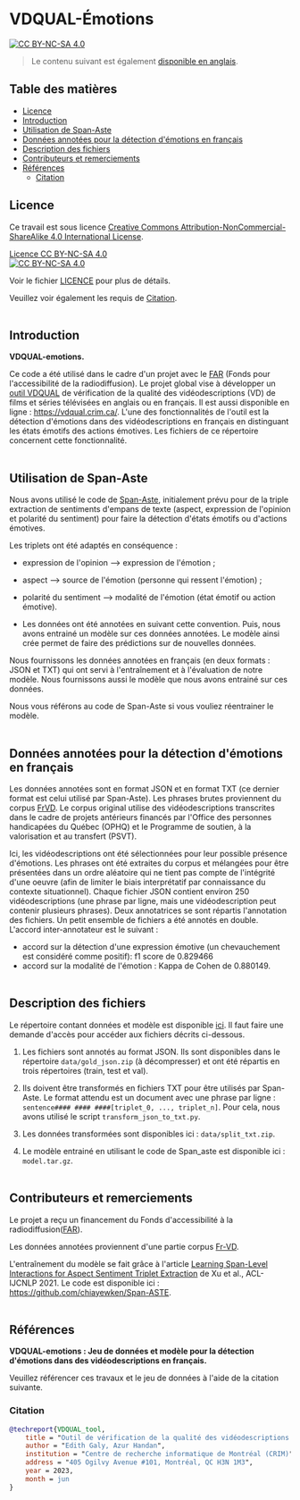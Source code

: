 # VDQUAL-Émotions  <!-- omit in toc -->
[![CC BY-NC-SA 4.0][cc-by-nc-sa-shield]][license-file]
> Le contenu suivant est également [disponible en anglais](README_EN.md).

## Table des matières <!-- omit in toc -->
- [Licence](#licence)
- [Introduction](#introduction)
- [Utilisation de Span-Aste](#utilisation-de-span-aste)
- [Données annotées pour la détection d'émotions en français](#données-annotées-pour-la-détection-démotions-en-français)
- [Description des fichiers](#description-des-fichiers)
- [Contributeurs et remerciements](#contributeurs-et-remerciements)
- [Références](#références)
  - [Citation](#citation)

## Licence

Ce travail est sous licence [Creative Commons Attribution-NonCommercial-ShareAlike 4.0 International License][cc-by-nc-sa].

[Licence CC BY-NC-SA 4.0][license-file] <br>
[![CC BY-NC-SA 4.0][cc-by-nc-sa-image]][cc-by-nc-sa]

[license-file]: ./LICENSE
Voir le fichier [LICENCE](LICENSE) pour plus de détails.

[cc-by-nc-sa]: http://creativecommons.org/licenses/by-nc-sa/4.0/

[cc-by-nc-sa-image]: https://licensebuttons.net/l/by-nc-sa/4.0/88x31.png

[cc-by-nc-sa-shield]: https://img.shields.io/badge/License-CC%20BY--NC--SA%204.0-lightgrey.svg

Veuillez voir également les requis de [Citation](#Citation).
<br><br>

## Introduction 
**VDQUAL-emotions.**

Ce code a été utilisé dans le cadre d'un projet avec le [FAR]((https://www.baf-far.ca/fr)) 
(Fonds pour l'accessibilité de la radiodiffusion).
Le projet global vise à développer un [outil VDQUAL](https://github.com/crim-ca/vdqual-outil) de vérification de la qualité des vidéodescriptions (VD) 
de films et séries télévisées en anglais ou en français.  Il est aussi disponible en ligne : https://vdqual.crim.ca/.
L'une des fonctionnalités de l'outil est la détection d'émotions dans des vidéodescriptions en français 
en distinguant les états émotifs des actions émotives. Les fichiers de ce répertoire concernent 
cette fonctionnalité.
<br><br>

## Utilisation de Span-Aste

Nous avons utilisé le code de [Span-Aste](https://github.com/chiayewken/Span-ASTE), initialement prévu pour de 
la triple extraction de sentiments d'empans de texte (aspect, expression de l'opinion et polarité du sentiment) 
pour faire la détection d'états émotifs ou d'actions émotives.

Les triplets ont été adaptés en conséquence : 
  - expression de l'opinion --> expression de l'émotion ;
  - aspect  --> source de l'émotion (personne qui ressent l'émotion) ;
  - polarité du sentiment --> modalité de l'émotion (état émotif ou action émotive).

  - Les données ont été annotées en suivant cette convention. Puis, nous avons entrainé un modèle sur ces données annotées.
Le modèle ainsi crée permet de faire des prédictions sur de nouvelles données.

Nous fournissons les données annotées en français (en deux formats : JSON et TXT) qui ont servi à l'entraînement et 
à l'évaluation de notre modèle. Nous fournissons aussi le modèle que nous avons entrainé sur ces données.

Nous vous référons au code de Span-Aste si vous vouliez réentrainer le modèle.
<br><br>
## Données annotées pour la détection d'émotions en français

Les données annotées sont en format JSON et en format TXT (ce dernier format est celui utilisé par Span-Aste).
Les phrases brutes proviennent du corpus [FrVD](https://github.com/crim-ca/FrVD). Le corpus original utilise
des vidéodescriptions transcrites dans le cadre de projets antérieurs financés par l'Office des personnes handicapées 
du Québec (OPHQ) et le Programme de soutien, à la valorisation et au transfert (PSVT). 

Ici, les vidéodescriptions ont été sélectionnées pour leur possible présence d'émotions. Les phrases ont été extraites 
du corpus et mélangées pour être présentées dans un ordre aléatoire qui ne tient pas compte de l'intégrité d'une oeuvre 
(afin de limiter le biais interprétatif par connaissance du contexte situationnel).
Chaque fichier JSON contient environ 250 vidéodescriptions (une phrase par ligne, 
mais une vidéodescription peut contenir plusieurs phrases).
Deux annotatrices se sont répartis l'annotation des fichiers. Un petit ensemble de fichiers a été annotés en double. 
L'accord inter-annotateur est le suivant : 
 - accord sur la détection d'une expression émotive (un chevauchement est considéré comme positif): f1 score de 0.829466
 - accord sur la modalité de l'émotion : Kappa de Cohen de 0.880149.
<br><br>

## Description des fichiers
Le répertoire contant données et modèle est disponible [ici](https://drive.google.com/drive/folders/16y-YCS2aLRZ5Dg9zIs3mRCPsmQYOvWml). 
Il faut faire une demande d'accès pour accéder aux fichiers décrits ci-dessous.

1. Les fichiers sont annotés au format JSON. Ils sont disponibles dans le répertoire `data/gold_json.zip`
(à décompresser) et ont été répartis en trois répertoires (train, test et val).

2. Ils doivent être transformés en fichiers TXT pour être utilisés par Span-Aste. 
Le format attendu est un document avec une phrase par ligne : `sentence#### #### ####[triplet_0, ..., triplet_n]`.
Pour cela, nous avons utilisé le script `transform_json_to_txt.py`.

3. Les données transformées sont disponibles ici : `data/split_txt.zip`.

4.  Le modèle entrainé en utilisant le code de Span_aste est disponible ici : `model.tar.gz`.
<br><br>

## Contributeurs et remerciements

Le projet a reçu un financement du Fonds d'accessibilité à la radiodiffusion([FAR]((https://www.baf-far.ca/fr))).

Les données annotées proviennent d'une partie corpus [Fr-VD](https://github.com/crim-ca/FrVD). 

L'entraînement du modèle se fait grâce à l'article
[Learning Span-Level Interactions for Aspect Sentiment Triplet Extraction](https://aclanthology.org/2021.acl-long.367)
de Xu et al., ACL-IJCNLP 2021. Le code est disponible ici : https://github.com/chiayewken/Span-ASTE.
<br><br>

## Références

**VDQUAL-emotions : Jeu de données et modèle pour la détection d'émotions dans des vidéodescriptions en français.**

Veuillez référencer ces travaux et le jeu de données à l'aide de la citation suivante.
### Citation

```bibtex
@techreport{VDQUAL_tool,
    title = "Outil de vérification de la qualité des vidéodescriptions en français et en anglais.",
    author = "Edith Galy, Azur Handan",
    institution = "Centre de recherche informatique de Montréal (CRIM)",
    address = "405 Ogilvy Avenue #101, Montréal, QC H3N 1M3",
    year = 2023,
    month = jun
}
```
